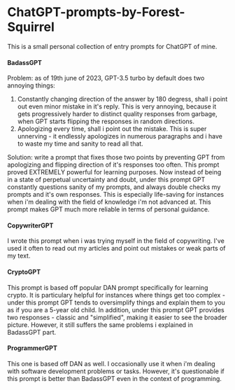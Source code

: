 # ChatGPT-prompts-by-Forest-Squirrel

This is a small personal collection of entry prompts for ChatGPT of mine. 

#### BadassGPT
Problem: as of 19th june of 2023, GPT-3.5 turbo by default does two annoying things:
1. Constantly changing direction of the answer by 180 degress, shall i point out even minor mistake in it's reply. This is very annoying, because it gets progressively harder to distinct quality responses from garbage, when GPT starts flipping the responses in random directions.
2. Apologizing every time, shall i point out the mistake. This is super unnerving - it endlessly apologizes in numerous paragraphs and i have to waste my time and sanity to read all that.

Solution: write a prompt that fixes those two points by preventing GPT from apologizing and flipping direction of it's responses too often. This prompt proved EXTREMELY powerful for learning purposes. Now instead of being in a state of perpetual uncertainty and doubt, under this prompt GPT constantly questions sanity of my prompts, and always double checks my prompts and it's own responses. This is especially life-saving for instances when i'm dealing with the field of knowledge i'm not advanced at. This prompt makes GPT much more reliable in terms of personal guidance.

#### CopywriterGPT
I wrote this prompt when i was trying myself in the field of copywriting. I've used it often to read out my articles and point out mistakes or weak parts of my text.

#### CryptoGPT
This prompt is based off popular DAN prompt specifically for learning crypto. It is particulary helpful for instances where things get too complex - under this prompt GPT tends to oversimplify things and explain them to you as if you are a 5-year old child. In addition, under this prompt GPT provides two responses - classic and "simplified", making it easier to see the broader picture. However, it still suffers the same problems i explained in BadassGPT part.

#### ProgrammerGPT
This one is based off DAN as well. I occasionally use it when i'm dealing with software development problems or tasks. However, it's questionable if this prompt is better than BadassGPT even in the context of programming.
